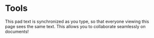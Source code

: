 # Tools

This pad text is synchronized as you type, so that everyone viewing this page sees the same text.  This allows you to collaborate seamlessly on documents!